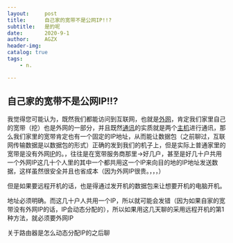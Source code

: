 ```yaml
---
layout:     post
title:      自己家的宽带不是公网IP!!?
subtitle:   是的呢
date:       2020-9-1
author:     AGZX
header-img: 
catalog: true
tags:
    - n.

---
```


## 自己家的宽带不是公网IP!!?

我觉得您可能认为，既然我们都能访问到互联网，也就是[外网](https://mp.weixin.qq.com/s?__biz=MzI4Nzc2MzA3OQ==&mid=2247484368&idx=2&sn=d720ddb9cb20e9b9e6e84ddaf36c3ae6&scene=21#wechat_redirect)，肯定我们家里自己的宽带（挖）也是外网的一部分，并且既然[通讯](https://mp.weixin.qq.com/s?__biz=MzI4Nzc2MzA3OQ==&mid=2247484810&idx=2&sn=2787983add73658b7f9908f478992a2c&scene=21#wechat_redirect)的实质就是两个[主机](https://mp.weixin.qq.com/s?__biz=MzI4Nzc2MzA3OQ==&mid=2247484542&idx=2&sn=c347f4bc8979a6c3f14b9420a2834818&scene=21#wechat_redirect)进行通讯，那么我们家里的宽带肯定也有一个固定的IP地址，从而能让数据包（之前聊过，互联网传输数据是以数据包的形式）正确的发到我们的机子上，但是实际上普通家里的宽带是没有外网[IP](https://mp.weixin.qq.com/s?__biz=MzI4Nzc2MzA3OQ==&mid=2247484602&idx=2&sn=23820916c45fef1a4b1d9c7246f729ae&scene=21#wechat_redirect)的。，往往是在宽带服务商那里→好几户，甚至是好几十户共用一个外网IP这几十个人里的其中一个都共用这一个IP来向目的地的IP地址发送数据，这样虽然很安全并且也省成本（因为外网IP很贵。，，，）

但是如果要远程开机的话，也是得通过发开机的数据包来让想要开机的电脑开机。

地址必须明确。而这几十户人共用一个IP，所以就可能会发错（因为如果自家的宽带没有外网IP的话，IP会动态分配的），所以如果用这几天聊的采用远程开机的第1种方法，就必须要外网IP

关于路由器是怎么动态分配IP的之后聊